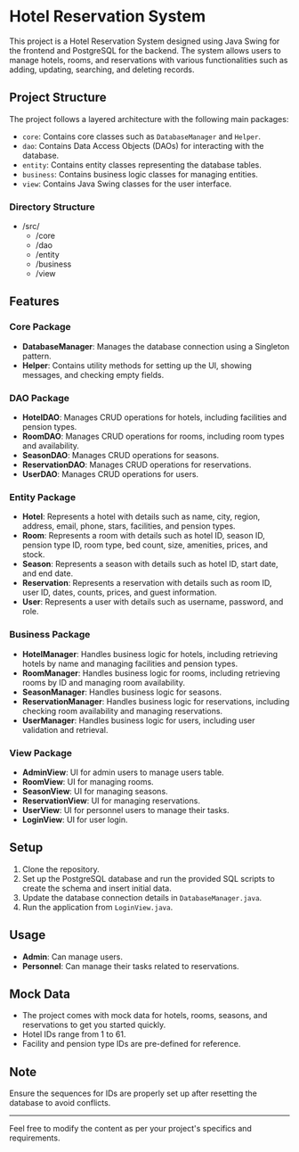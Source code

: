 # Hotel Reservation System

This project is a Hotel Reservation System designed using Java Swing for the frontend and PostgreSQL for the backend. The system allows users to manage hotels, rooms, and reservations with various functionalities such as adding, updating, searching, and deleting records.

## Project Structure

The project follows a layered architecture with the following main packages:

- `core`: Contains core classes such as `DatabaseManager` and `Helper`.
- `dao`: Contains Data Access Objects (DAOs) for interacting with the database.
- `entity`: Contains entity classes representing the database tables.
- `business`: Contains business logic classes for managing entities.
- `view`: Contains Java Swing classes for the user interface.

### Directory Structure

- /src/
  - /core
  - /dao
  - /entity
  - /business
  - /view

## Features

### Core Package

- **DatabaseManager**: Manages the database connection using a Singleton pattern.
- **Helper**: Contains utility methods for setting up the UI, showing messages, and checking empty fields.

### DAO Package

- **HotelDAO**: Manages CRUD operations for hotels, including facilities and pension types.
- **RoomDAO**: Manages CRUD operations for rooms, including room types and availability.
- **SeasonDAO**: Manages CRUD operations for seasons.
- **ReservationDAO**: Manages CRUD operations for reservations.
- **UserDAO**: Manages CRUD operations for users.

### Entity Package

- **Hotel**: Represents a hotel with details such as name, city, region, address, email, phone, stars, facilities, and pension types.
- **Room**: Represents a room with details such as hotel ID, season ID, pension type ID, room type, bed count, size, amenities, prices, and stock.
- **Season**: Represents a season with details such as hotel ID, start date, and end date.
- **Reservation**: Represents a reservation with details such as room ID, user ID, dates, counts, prices, and guest information.
- **User**: Represents a user with details such as username, password, and role.

### Business Package

- **HotelManager**: Handles business logic for hotels, including retrieving hotels by name and managing facilities and pension types.
- **RoomManager**: Handles business logic for rooms, including retrieving rooms by ID and managing room availability.
- **SeasonManager**: Handles business logic for seasons.
- **ReservationManager**: Handles business logic for reservations, including checking room availability and managing reservations.
- **UserManager**: Handles business logic for users, including user validation and retrieval.

### View Package

- **AdminView**: UI for admin users to manage users table.
- **RoomView**: UI for managing rooms.
- **SeasonView**: UI for managing seasons.
- **ReservationView**: UI for managing reservations.
- **UserView**: UI for personnel users to manage their tasks.
- **LoginView**: UI for user login.

## Setup

1. Clone the repository.
2. Set up the PostgreSQL database and run the provided SQL scripts to create the schema and insert initial data.
3. Update the database connection details in `DatabaseManager.java`.
4. Run the application from `LoginView.java`.

## Usage

- **Admin**: Can manage users.
- **Personnel**: Can manage their tasks related to reservations.

## Mock Data

- The project comes with mock data for hotels, rooms, seasons, and reservations to get you started quickly.
- Hotel IDs range from 1 to 61.
- Facility and pension type IDs are pre-defined for reference.

## Note

Ensure the sequences for IDs are properly set up after resetting the database to avoid conflicts.

---

Feel free to modify the content as per your project's specifics and requirements.
